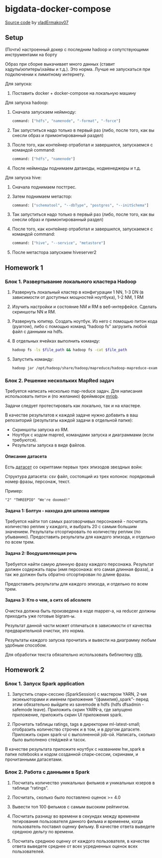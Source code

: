 # bigdata-docker-compose

[Source code](https://github.com/vladErmakov07/bigdata-docker-compose) by [vladErmakov07](https://github.com/vladErmakov07)

## Setup

(Почти) настроенный докер с последним hadoop и сопутствующими инструментами на борту

Образ при сборке выкачивает много данных (ставит хадупы\юпитеры\хайвы и т.д.). Это норма.
Лучше не запускаться при подключении к лимитному интернету.

Для запуска:

1. Поставить docker + docker-compose на локальную машину

Для запуска hadoop:

1. Сначала запускаем неймноду:

    ```dockerfile
    command: ["hdfs", "namenode", "-format", "-force"] 
    ```

2. Так запуститься надо только в первый раз (либо, после того, как вы снесли образ и примонтированный раздел)
3. После того, как контейнер отработал и завершился, запускаемся с командой command:

    ```dockerfile
    command: ["hdfs", "namenode"]
    ```

4. После неймноды поднимаем датаноды, нодменеджеры и т.д.

Для запуска hive:

1. Сначала поднимаем постгрес.

2. Затем поднимаем метастор:

    ```dockerfile
    command: ["schematool", "--dbType", "postgres", "--initSchema"]
    ```

3. Так запуститься надо только в первый раз (либо, после того, как вы снесли образ и примонтированный раздел)
4. После того, как контейнер отработал и завершился, запускаемся с командой command:

    ```dockerfile
    command: ["hive", "--service", "metastore"]
    ```

5. После метастора запускаем hiveserver2

## Homework 1

### Блок 1. Развертывание локального кластера Hadoop

1. Развернуть локальный кластер в конфигурации 1 NN, 1-3 DN (в зависимости от доступных мощностей ноутбука), 1-2 NM, 1 RM
2. Изучить настройки и состояние NM и RM в веб-интерфейсе. Сделать скриншоты NN и RM.
3. Развернуть юпитер. Создать ноутбук. Из него с помощью питон кода (pyarrow), либо с помощью команд “hadoop fs” загрузить любой файл с данными на hdfs.
4. В отдельных ячейках выполнить команду:

    ```bash
    hadoop fs -ls $file_path && hadoop fs -cat $file_path
    ```

5. Запустить команду:

    ```bash
    hadoop jar /opt/hadoop/share/hadoop/mapreduce/hadoop-mapreduce-examples-3.3.6.jar pi 15 1800
    ```

### Блок 2. Решение нескольких MapRed задач

Требуется написать несколько map-reduce задач.
Для написания использовать питон и (по желанию) фреймворк [mrjob](https://mrjob.readthedocs.io/en/latest/guides.html).

Задачи следует протестировать как локально, так и на кластере.

В качестве результатов к каждой задаче нужно добавить в ваш репозиторий (результаты каждой задачи в отдельной папке):

* Скриншоты запуска из RM.
* Ноутбук с кодом mapred, командами запуска и диаграммами (если требуются).
* Результаты запуска в виде файлов.

#### Описание датасета

Есть [датасет](https://www.kaggle.com/datasets/xvivancos/star-wars-movie-scripts/data) со скриптами первых трех эпизодов звездных войн:

Структура датасета: csv файл, состоящий из трех колонок: порядковый номер фразы, персонаж, текст.

Пример:

```text
"2" "THREEPIO" "We're doomed!"
```

#### Задача 1: Болтун - находка для шпиона империи

Требуется найти топ самых разговорчивых персонажей - посчитать количество реплик у каждого, и выбрать 20 с самым большим значением.
Результаты отсортировать по количеству реплик (по убыванию).
Предоставить результаты для каждого эпизода, и отдельно по всем трем.

#### Задача 2: Воодушевляющая речь

Требуется найти самую длинную фразу каждого персонажа. Результат должен содержать пары (имя персонажа: его самая длинная фраза), а так же должен быть обратно отсортирован по длине фразы.

Предоставить результаты для каждого эпизода, и отдельно по всем трем.

#### Задача 3: Кто о чем, а ситх об абсолюте

Очистка должна быть произведена в коде mapper-а, на reducer должны приходить уже готовые bigram-ы.

Результат данной части может отличаться в зависимости от качества предварительной очистки, это норма.

Результаты каждого запуска прочитать и вывести на диаграмму любым удобным способом.

Для обработки текста обязательно использовать библиотеку [nltk](https://www.nltk.org/).

## Homework 2

### Блок 1. Запуск Spark application

1. Запустить спарк-сессию (SparkSession) с мастером YARN, 2-мя экзекьюторами и именем приложения “{фамилия}_spark”- перед этим обязательно выйдите из savemode в hdfs (hdfs dfsadmin -safemode leave).
Приложить скрин YARN-а, где запущено приложение, приложить скрин UI приложения spark.

2. Прочитать таблицы ratings, tags в директории ml-latest-small; отобразить количество строчек и в том, и в другом датасете.
Приложить скрин spark-ui с выполненной job-ой. Написать, сколько было выполнено стейджей и тасок.

В качестве результата приложите ноутбук с названием hw_spark в папке notebooks и кодом созданной спарк-сессии, скринами, и прочитанными датасетами.

### Блок 2. Работа с данными в Spark

1. Посчитать количество уникальных фильмов и уникальных юзеров в таблице “ratings”.

2. Посчитать, сколько было поставлено оценок >= 4.0

3. Вывести топ 100 фильмов с самым высоким рейтингом.

4. Посчитать разницу во времени в секундах между временем тегирования пользователя данного фильма и временем, когда пользователь поставил оценку фильму. В качестве ответа выведете среднюю дельту по времени.

5. Посчитать среднюю оценку от каждого пользователя, в качестве ответа выведете среднее от всех усредненных оценок всех пользователей.
